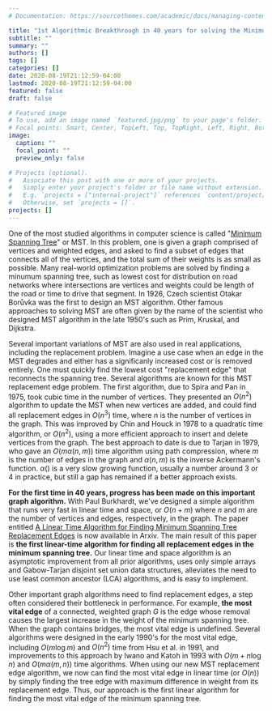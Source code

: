 ```yaml
---
# Documentation: https://sourcethemes.com/academic/docs/managing-content/

title: "1st Algorithmic Breakthrough in 40 years for solving the Minimum Spanning Tree (MST) Replacement Edges problem"
subtitle: ""
summary: ""
authors: []
tags: []
categories: []
date: 2020-08-19T21:12:59-04:00
lastmod: 2020-08-19T21:12:59-04:00
featured: false
draft: false

# Featured image
# To use, add an image named `featured.jpg/png` to your page's folder.
# Focal points: Smart, Center, TopLeft, Top, TopRight, Left, Right, BottomLeft, Bottom, BottomRight.
image:
  caption: ""
  focal_point: ""
  preview_only: false

# Projects (optional).
#   Associate this post with one or more of your projects.
#   Simply enter your project's folder or file name without extension.
#   E.g. `projects = ["internal-project"]` references `content/project/deep-learning/index.md`.
#   Otherwise, set `projects = []`.
projects: []
---
```


One of the most studied algorithms in computer science is called
"[Minimum Spanning
Tree](https://www.wikipedia.org/wiki/Minimum_spanning_tree)" or
MST. In this problem, one is given a graph comprised of vertices and
weighted edges, and asked to find a subset of edges that connects all
of the vertices, and the total sum of their weights is as small as
possible. Many real-world optimization problems are solved by finding
a minumum spanning tree, such as lowest cost for distribution on road
networks where intersections are vertices and weights could be length
of the road or time to drive that segment. In 1926, Czech scientist
Otakar Borůvka was the first to design an MST algorithm. Other famous
approaches to solving MST are often given by the name of the scientist
who designed MST algorithm in the late 1950's such as Prim, Kruskal,
and Dijkstra.

Several important variations of MST are also used in real
applications, including the replacement problem. Imagine a use case
when an edge in the MST degrades and either has a significanly
increased cost or is removed entirely. One must quickly find the
lowest cost "replacement edge" that reconnects the spanning
tree. Several algorithms are known for this MST replacement edge
problem. The first algorithm, due to Spira and Pan in 1975, took cubic
time in the number of vertices. They presented an $O(n^2)$ algorithm
to update the MST when new vertices are added, and could find all
replacement edges in $O(n^3)$ time, where $n$ is the number of
vertices in the graph. This was improved by Chin and Houck in 1978 to
a quadratic time algorithm, or $O(n^2)$, using a more efficient
approach to insert and delete vertices from the graph.  The best
approach to date is due to Tarjan in 1979, who gave an $O(m \alpha(n,
m))$ time algorithm using path compression, where $m$ is the number of
edges in the graph and $\alpha(n, m)$ is the inverse Ackermann's
function. $\alpha()$ is a very slow growing function, usually a number
around 3 or 4 in practice, but still a gap has remained if a better
approach exists.

**For the first time in 40 years, progress has been made on this
important graph algorithm.** With Paul Burkhardt, we've designed a
simple algorithm that runs very fast in linear time and space, or
$O(n+m)$ where $n$ and $m$ are the number of vertices and edges,
respectively, in the graph. The paper entitled [A Linear Time
Algorithm for Finding Minimum Spanning Tree Replacement
Edges](https://arxiv.org/abs/1908.03473) is now available in Arxiv.
The main result of this paper is **the first linear-time algorithm for
finding all replacement edges in the minimum spanning tree.** Our
linear time and space algorithm is an asymptotic improvement from all
prior algorithms, uses only simple arrays and Gabow-Tarjan disjoint
set union data structures, alleviates the need to use least common
ancestor (LCA) algorithms, and is easy to implement.

Other important graph algorithms need to find replacement edges, a
step often considered their bottleneck in performance. For example,
**the most vital edge** of a connected, weighted graph $G$ is the edge
whose removal causes the largest increase in the weight of the minimum
spanning tree.  When the graph contains bridges, the most vital edge
is undefined. Several algorithms were designed in the early 1990's for
the most vital edge, including $O(m \log m)$ and $O(n^2)$ time from
Hsu et al. in 1991, and improvements to this approach by Iwano and
Katoh in 1993 with $O(m+n \log n)$ and $O(m \alpha(m,n))$ time
algorithms. When using our new MST replacement edge algorithm, we now
can find the most vital edge in linear time (or $O(n)$) by simply
finding the tree edge with maximum difference in weight from its
replacement edge.  Thus, our approach is the first linear algorithm
for finding the most vital edge of the minimum spanning tree.

